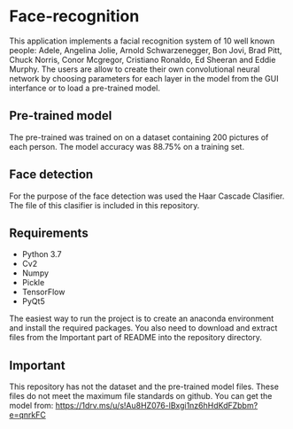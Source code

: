 # Face-recognition
This application implements a facial recognition system of 10 well known people: Adele, Angelina Jolie, Arnold Schwarzenegger, Bon Jovi, Brad Pitt, Chuck Norris, Conor Mcgregor, Cristiano Ronaldo, Ed Sheeran and Eddie Murphy. The users are allow to create their own convolutional neural network by choosing parameters for each layer in the model from the GUI interfance or to load a pre-trained model. 

## Pre-trained model
The pre-trained was trained on on a dataset containing 200 pictures of each person. The model accuracy was 88.75% on a training set.

## Face detection
For the purpose of the face detection was used the Haar Cascade Clasifier. The file of this clasifier is included in this repository. 

## Requirements
- Python 3.7
- Cv2
- Numpy
- Pickle
- TensorFlow
- PyQt5

The easiest way to run the project is to create an anaconda environment and install the required packages. You also need to download and extract files from the Important part of README into the repository directory.


## Important
This repository has not the dataset and the pre-trained model files. These files do not meet the maximum file standards on github. You can get the model from: https://1drv.ms/u/s!Au8HZ076-lBxgi1nz6hHdKdFZbbm?e=qnrkFC
